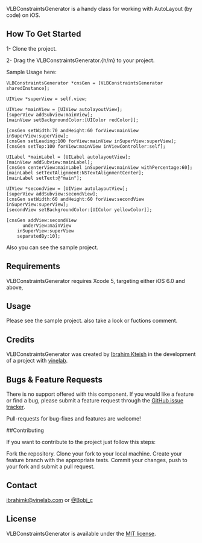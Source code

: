 
VLBConstraintsGenerator is a handy class for working with AutoLayout (by code) on iOS. 

## How To Get Started

1- Clone the project.

2- Drag the VLBConstraintsGenerator.{h/m} to your project.

Sample Usage here:

    VLBConstraintsGenerator *cnsGen = [VLBConstraintsGenerator sharedInstance];
    
    UIView *superView = self.view;
    
    UIView *mainView = [UIView autolayoutView];
    [superView addSubview:mainView];
    [mainView setBackgroundColor:[UIColor redColor]];
    
    [cnsGen setWidth:70 andHeight:60 forView:mainView inSuperView:superView];
    [cnsGen setLeading:100 forView:mainView inSuperView:superView];
    [cnsGen setTop:100 forView:mainView inViewController:self];

    UILabel *mainLabel = [UILabel autolayoutView];
    [mainView addSubview:mainLabel];
    [cnsGen centerView:mainLabel inSuperView:mainView withPercentage:60];
    [mainLabel setTextAlignment:NSTextAlignmentCenter];
    [mainLabel setText:@"main"];
    
    UIView *secondView = [UIView autolayoutView];
    [superView addSubview:secondView];
    [cnsGen setWidth:60 andHeight:60 forView:secondView inSuperView:superView];
    [secondView setBackgroundColor:[UIColor yellowColor]];
    
    [cnsGen addView:secondView
          underView:mainView
        inSuperView:superView
        separatedBy:10];

Also you can see the sample project.

## Requirements

VLBConstraintsGenerator requires Xcode 5, targeting either iOS 6.0 and above,

## Usage

Please see the sample project. also take a look or fuctions comment.

## Credits

VLBConstraintsGenerator was created by [Ibrahim Kteish](https://github.com/ibrahimkteish/) in the development of a project with [vinelab](http://vinelab.com/).

## Bugs & Feature Requests
There is no support offered with this component. If you would like a feature or find a bug, please submit a feature request through the [GitHub issue tracker](https://github.com/ibrahimkteish/VLBConstraintGenerator/issues).

Pull-requests for bug-fixes and features are welcome!

##Contributing

If you want to contribute to the project just follow this steps:

Fork the repository.
Clone your fork to your local machine.
Create your feature branch with the appropriate tests.
Commit your changes, push to your fork and submit a pull request.

## Contact

ibrahimk@vinelab.com or [@Bobj_c](https://twitter.com/Bobj_c)

## License

VLBConstraintsGenerator is available under the [MIT license](http://en.wikipedia.org/wiki/MIT_License).
